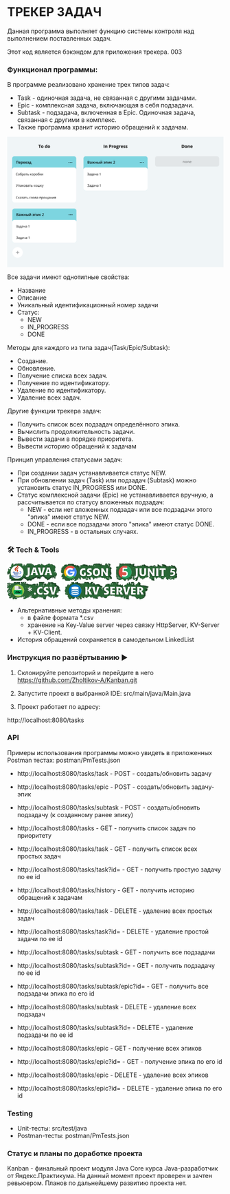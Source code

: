 # ТРЕКЕР ЗАДАЧ

Данная программа выполняет функцию системы контроля над выполнением поставленных задач.

Этот код является бэкэндом для приложения трекера. 003

### Функционал программы:

В программе реализовано хранение трех типов задач:

* Task - одиночная задача, не связанная с другими задачами.
* Epic - комплексная задача, включающая в себя подзадачи.
* Subtask - подзадача, включенная в Epic. Одиночная задача, связанная с другими в комплекс.
* Также программа хранит историю обращений к задачам.

<img src="assets/Kanban.png" align="center"></img>

Все задачи имеют однотипные свойства:

* Название
* Описание
* Уникальный идентификационный номер задачи
* Статус:
    * NEW
    * IN_PROGRESS
    * DONE

Методы для каждого из типа задач(Task/Epic/Subtask):

* Создание.
* Обновление.
* Получение списка всех задач.
* Получение по идентификатору.
* Удаление по идентификатору.
* Удаление всех задач.

Другие функции трекера задач:

* Получить список всех подзадач определённого эпика.
* Вычислить продолжительность задачи.
* Вывести задачи в порядке приоритета.
* Вывести историю обращений к задачам

Принцип управления статусами задач:

* При создании задач устанавливается статус NEW.
* При обновлении задач (Task) или подзадач (Subtask) можно установить статус IN_PROGRESS или DONE.
* Статус комплексной задачи (Epic) не устанавливается вручную, а рассчитывается по статусу вложенных подзадач:
    * NEW - если нет вложенных подзадач или все подзадачи этого "эпика" имеют статус NEW.
    * DONE - если все подзадачи этого "эпика" имеют статус DONE.
    * IN_PROGRESS - в остальных случаях.

### 🛠 Tech & Tools

<div>
      <img src="https://github.com/Salaia/icons/blob/main/green/Java.png?raw=true" title="Java" alt="Java" height="40"/>
      <img src="https://github.com/Salaia/icons/blob/main/green/Gson.png?raw=true" title="Gson" alt="Gson" height="40"/>
      <img src="https://github.com/Salaia/icons/blob/main/green/JUnit%205.png?raw=true" title="JUnit 5" alt="JUnit 5" height="40"/>
      <img src="https://github.com/Salaia/icons/blob/main/green/CSV.png?raw=true" title="*.csv" alt="csv" height="40"/>
      <img src="https://github.com/Salaia/icons/blob/main/green/KVServer.png?raw=true" title="Key-Value server" alt="key value server" height="40"/>
</div>

* Альтернативные методы хранения:
    * в файле формата *.csv
    * хранение на Key-Value server через связку HttpServer, KV-Server + KV-Client.
* История обращений сохраняется в самодельном LinkedList

### Инструкция по развёртыванию ▶️

1) Склонируйте репозиторий и перейдите в него
   https://github.com/Zholtikov-A/Kanban.git

2) Запустите проект в выбранной IDE: src/main/java/Main.java

3) Проект работает по адресу:

http://localhost:8080/tasks

### API

Примеры использования программы можно увидеть в приложенных Postman тестах: postman/PmTests.json

* http://localhost:8080/tasks/task - POST - создать/обновить задачу
* http://localhost:8080/tasks/epic - POST - создать/обновить задачу-эпик
* http://localhost:8080/tasks/subtask - POST - создать/обновить подзадачу (к созданному ранее эпику)

* http://localhost:8080/tasks - GET - получить список задач по приоритету
* http://localhost:8080/tasks/task - GET - получить список всех простых задач
* http://localhost:8080/tasks/task?id= - GET - получить простую задачу по ее id
* http://localhost:8080/tasks/history - GET - получить историю обращений к задачам
* http://localhost:8080/tasks/task - DELETE - удаление всех простых задач
* http://localhost:8080/tasks/task?id= - DELETE - удаление простой задачи по ее id

* http://localhost:8080/tasks/subtask - GET - получить все подзадачи
* http://localhost:8080/tasks/subtask?id= - GET - получить подзадачу по ее id
* http://localhost:8080/tasks/subtask/epic?id= - GET - получить все подзадачи эпика по его id
* http://localhost:8080/tasks/subtask - DELETE - удаление всех подзадач
* http://localhost:8080/tasks/subtask?id= - DELETE - удаление подзадачи по ее id

* http://localhost:8080/tasks/epic - GET - получение всех эпиков
* http://localhost:8080/tasks/epic?id= - GET - получение эпика по его id
* http://localhost:8080/tasks/epic - DELETE - удаление всех эпиков
* http://localhost:8080/tasks/epic?id= - DELETE - удаление эпика по его id

### Testing

* Unit-тесты: src/test/java
* Postman-тесты: postman/PmTests.json

### Статус и планы по доработке проекта

Kanban - финальный проект модуля Java Core курса Java-разработчик от Яндекс.Практикума. На данный момент проект проверен и зачтен ревьюером. Планов по дальнейшему развитию проекта нет.
